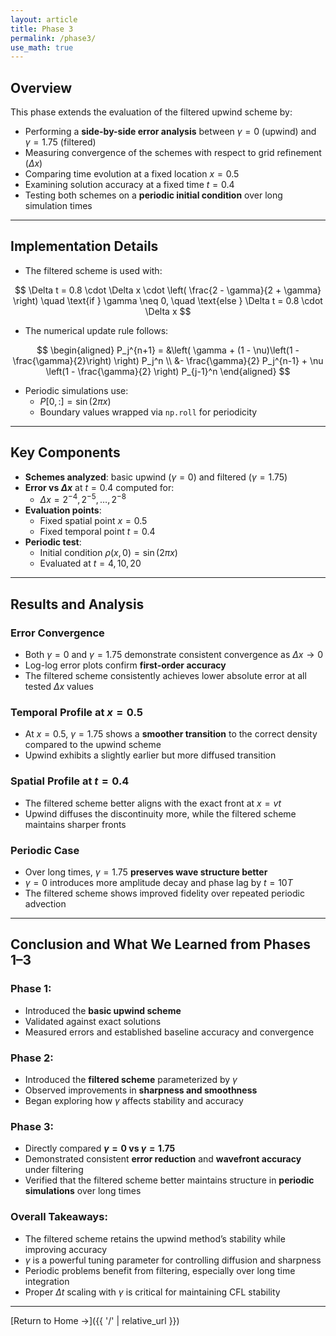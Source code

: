 ```yaml
---
layout: article
title: Phase 3
permalink: /phase3/
use_math: true
---
```


## Overview

This phase extends the evaluation of the filtered upwind scheme by:

- Performing a **side-by-side error analysis** between $\gamma = 0$ (upwind) and $\gamma = 1.75$ (filtered)
- Measuring convergence of the schemes with respect to grid refinement ($\Delta x$)
- Comparing time evolution at a fixed location $x = 0.5$
- Examining solution accuracy at a fixed time $t = 0.4$
- Testing both schemes on a **periodic initial condition** over long simulation times

---

## Implementation Details

- The filtered scheme is used with:

$$
\Delta t = 0.8 \cdot \Delta x \cdot \left( \frac{2 - \gamma}{2 + \gamma} \right) \quad \text{if } \gamma \neq 0, \quad \text{else } \Delta t = 0.8 \cdot \Delta x
$$

- The numerical update rule follows:

$$
\begin{aligned}
P_j^{n+1} = &\left( \gamma + (1 - \nu)\left(1 - \frac{\gamma}{2}\right) \right) P_j^n \\
&- \frac{\gamma}{2} P_j^{n-1} + \nu \left(1 - \frac{\gamma}{2} \right) P_{j-1}^n
\end{aligned}
$$

- Periodic simulations use:
  - $P[0, :] = \sin(2\pi x)$
  - Boundary values wrapped via `np.roll` for periodicity

---

## Key Components

- **Schemes analyzed**: basic upwind ($\gamma = 0$) and filtered ($\gamma = 1.75$)
- **Error vs $\Delta x$** at $t = 0.4$ computed for:
  - $\Delta x = 2^{-4}, 2^{-5}, \dots, 2^{-8}$
- **Evaluation points**:
  - Fixed spatial point $x = 0.5$
  - Fixed temporal point $t = 0.4$
- **Periodic test**:
  - Initial condition $\rho(x,0) = \sin(2\pi x)$
  - Evaluated at $t = 4, 10, 20$

---

## Results and Analysis

### Error Convergence

- Both $\gamma = 0$ and $\gamma = 1.75$ demonstrate consistent convergence as $\Delta x \to 0$
- Log-log error plots confirm **first-order accuracy**
- The filtered scheme consistently achieves lower absolute error at all tested $\Delta x$ values

### Temporal Profile at $x = 0.5$

- At $x = 0.5$, $\gamma = 1.75$ shows a **smoother transition** to the correct density compared to the upwind scheme
- Upwind exhibits a slightly earlier but more diffused transition

### Spatial Profile at $t = 0.4$

- The filtered scheme better aligns with the exact front at $x = vt$
- Upwind diffuses the discontinuity more, while the filtered scheme maintains sharper fronts

### Periodic Case

- Over long times, $\gamma = 1.75$ **preserves wave structure better**
- $\gamma = 0$ introduces more amplitude decay and phase lag by $t = 10T$
- The filtered scheme shows improved fidelity over repeated periodic advection

---

## Conclusion and What We Learned from Phases 1–3

### Phase 1:
- Introduced the **basic upwind scheme**
- Validated against exact solutions
- Measured errors and established baseline accuracy and convergence

### Phase 2:
- Introduced the **filtered scheme** parameterized by $\gamma$
- Observed improvements in **sharpness and smoothness**
- Began exploring how $\gamma$ affects stability and accuracy

### Phase 3:
- Directly compared **$\gamma = 0$ vs $\gamma = 1.75$**
- Demonstrated consistent **error reduction** and **wavefront accuracy** under filtering
- Verified that the filtered scheme better maintains structure in **periodic simulations** over long times

### Overall Takeaways:
- The filtered scheme retains the upwind method’s stability while improving accuracy
- $\gamma$ is a powerful tuning parameter for controlling diffusion and sharpness
- Periodic problems benefit from filtering, especially over long time integration
- Proper $\Delta t$ scaling with $\gamma$ is critical for maintaining CFL stability

---

[Return to Home →]({{ '/' | relative_url }}) 
